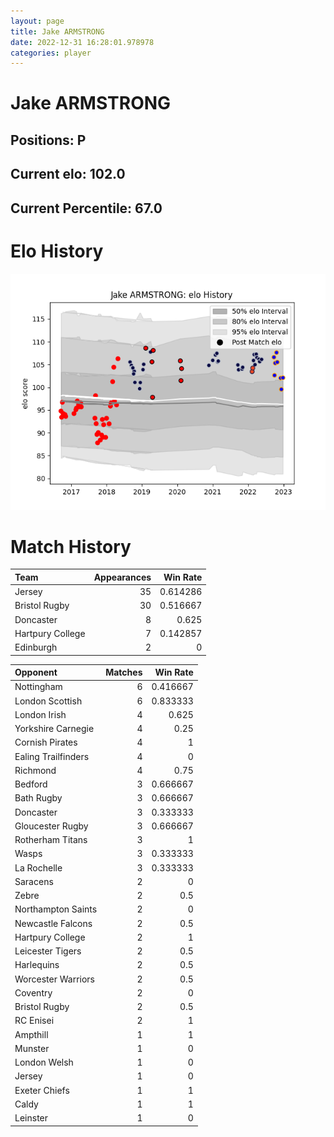 ```yaml
---  
layout: page  
title: Jake ARMSTRONG  
date: 2022-12-31 16:28:01.978978  
categories: player  
---
```

# Jake ARMSTRONG

## Positions: P

## Current elo: 102.0

## Current Percentile: 67.0

# Elo History


![elo history](history_JakeARMSTRONG.png)
# Match History


| Team             |   Appearances |   Win Rate |
|:-----------------|--------------:|-----------:|
| Jersey           |            35 |   0.614286 |
| Bristol Rugby    |            30 |   0.516667 |
| Doncaster        |             8 |   0.625    |
| Hartpury College |             7 |   0.142857 |
| Edinburgh        |             2 |   0        |

| Opponent            |   Matches |   Win Rate |
|:--------------------|----------:|-----------:|
| Nottingham          |         6 |   0.416667 |
| London Scottish     |         6 |   0.833333 |
| London Irish        |         4 |   0.625    |
| Yorkshire Carnegie  |         4 |   0.25     |
| Cornish Pirates     |         4 |   1        |
| Ealing Trailfinders |         4 |   0        |
| Richmond            |         4 |   0.75     |
| Bedford             |         3 |   0.666667 |
| Bath Rugby          |         3 |   0.666667 |
| Doncaster           |         3 |   0.333333 |
| Gloucester Rugby    |         3 |   0.666667 |
| Rotherham Titans    |         3 |   1        |
| Wasps               |         3 |   0.333333 |
| La Rochelle         |         3 |   0.333333 |
| Saracens            |         2 |   0        |
| Zebre               |         2 |   0.5      |
| Northampton Saints  |         2 |   0        |
| Newcastle Falcons   |         2 |   0.5      |
| Hartpury College    |         2 |   1        |
| Leicester Tigers    |         2 |   0.5      |
| Harlequins          |         2 |   0.5      |
| Worcester Warriors  |         2 |   0.5      |
| Coventry            |         2 |   0        |
| Bristol Rugby       |         2 |   0.5      |
| RC Enisei           |         2 |   1        |
| Ampthill            |         1 |   1        |
| Munster             |         1 |   0        |
| London Welsh        |         1 |   0        |
| Jersey              |         1 |   0        |
| Exeter Chiefs       |         1 |   1        |
| Caldy               |         1 |   1        |
| Leinster            |         1 |   0        |